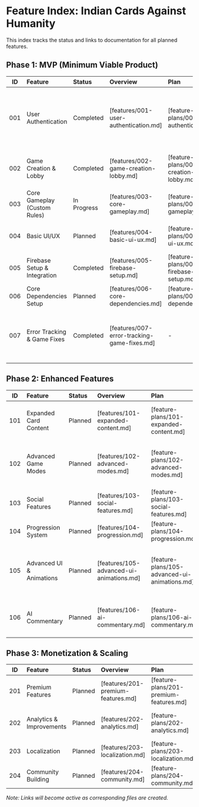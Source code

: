 # Feature Index: Indian Cards Against Humanity

This index tracks the status and links to documentation for all planned features.

## Phase 1: MVP (Minimum Viable Product)

| ID  | Feature                      | Status    | Overview                              | Plan                                       | Notes                                                         |
| :-: | :--------------------------- | :-------- | :------------------------------------ | :----------------------------------------- | :------------------------------------------------------------ |
| 001 | User Authentication          | Completed | [features/001-user-authentication.md] | [feature-plans/001-user-authentication.md] | Email/password, social login, anonymous login with random Indian-themed names, account conversion |
| 002 | Game Creation & Lobby        | Completed | [features/002-game-creation-lobby.md] | [feature-plans/002-game-creation-lobby.md] | Create game, invite link, waiting room, custom duration/turns |
| 003 | Core Gameplay (Custom Rules) | In Progress | [features/003-core-gameplay.md]       | [feature-plans/003-core-gameplay.md]       | Rotating dealer, collect black cards, 1-2 answers             |
| 004 | Basic UI/UX                  | Planned | [features/004-basic-ui-ux.md]         | [feature-plans/004-basic-ui-ux.md]         | Mobile-responsive, basic components                           |
| 005 | Firebase Setup & Integration | Completed | [features/005-firebase-setup.md]      | [feature-plans/005-firebase-setup.md]      | Project config, SDK, security rules, indexes                   |
| 006 | Core Dependencies Setup      | Planned | [features/006-core-dependencies.md]   | [feature-plans/006-core-dependencies.md]   | Install & configure key libraries                             |
| 007 | Error Tracking & Game Fixes  | Completed | [features/007-error-tracking-game-fixes.md] | - | Error tracking with Firebase Analytics, game state recovery mechanisms, toast notifications |

## Phase 2: Enhanced Features

| ID  | Feature                  | Status  | Overview                                 | Plan                                          | Notes                                                                            |
| :-: | :----------------------- | :------ | :--------------------------------------- | :-------------------------------------------- | :------------------------------------------------------------------------------- |
| 101 | Expanded Card Content    | Planned | [features/101-expanded-content.md]       | [feature-plans/101-expanded-content.md]       | New packs, custom JSON upload (Paid), community cards                            |
| 102 | Advanced Game Modes      | Planned | [features/102-advanced-modes.md]         | [feature-plans/102-advanced-modes.md]         | Special rounds (Chai Break, etc. - _re-evaluate_), tournament, team play         |
| 103 | Social Features          | Planned | [features/103-social-features.md]        | [feature-plans/103-social-features.md]        | Friends, invites, chat, emotes                                                   |
| 104 | Progression System       | Planned | [features/104-progression.md]            | [feature-plans/104-progression.md]            | Levels, unlocks, achievements                                                    |
| 105 | Advanced UI & Animations | Planned | [features/105-advanced-ui-animations.md] | [feature-plans/105-advanced-ui-animations.md] | Card shuffling, dealing, selection, presentation animations, polished judging UI |
| 106 | AI Commentary            | Planned | [features/106-ai-commentary.md]          | [feature-plans/106-ai-commentary.md]          | Random prompts/quotes based on winning answers                                   |

## Phase 3: Monetization & Scaling

| ID  | Feature                  | Status  | Overview                           | Plan                                    | Notes                                   |
| :-: | :----------------------- | :------ | :--------------------------------- | :-------------------------------------- | :-------------------------------------- |
| 201 | Premium Features         | Planned | [features/201-premium-features.md] | [feature-plans/201-premium-features.md] | Ad-free, customization, exclusive packs |
| 202 | Analytics & Improvements | Planned | [features/202-analytics.md]        | [feature-plans/202-analytics.md]        | Tracking, feedback, moderation, A/B     |
| 203 | Localization             | Planned | [features/203-localization.md]     | [feature-plans/203-localization.md]     | Multi-language support                  |
| 204 | Community Building       | Planned | [features/204-community.md]        | [feature-plans/204-community.md]        | Sharing, voting, events                 |

_Note: Links will become active as corresponding files are created._
